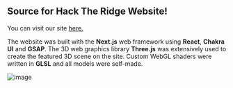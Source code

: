 ## Source for Hack The Ridge Website! 

You can visit our site [here.](https://www.ridgehacks.xyz/)

The website was built with the **Next.js** web framework using **React**, **Chakra UI** and **GSAP**. The 3D web graphics library **Three.js** was extensively used to create the featured 3D scene on the site. Custom WebGL shaders were written in **GLSL** and all models were self-made.

![image](https://github.com/thom974/htr-website/assets/74675902/6d2d8d55-b3c3-4448-ae88-f2c53fe382c0)
